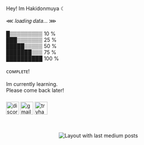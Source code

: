 <p align="left">Hey! Im Hakidonmuya ☾<br><br>    ⋘ 𝑙𝑜𝑎𝑑𝑖𝑛𝑔 𝑑𝑎𝑡𝑎... ⋙<br><br>█▒▒▒▒▒▒▒▒▒ 10 %<br>███▒▒▒▒▒▒▒ 25 %<br>█████▒▒▒▒▒ 50 % <br>███████▒▒▒ 75 %<br>██████████ 100 %<br><br>ᴄᴏᴍᴘʟᴇᴛᴇ! <br><br>Im currently learning. <br>Please come back later!</p>

###

<div align="left">
  <img src="https://img.shields.io/static/v1?message=Discord&logo=discord&label=&color=7289DA&logoColor=white&labelColor=&style=for-the-badge" height="35" alt="discord logo"  />
  <img src="https://img.shields.io/static/v1?message=Gmail&logo=gmail&label=&color=D14836&logoColor=white&labelColor=&style=for-the-badge" height="35" alt="gmail logo"  />
  <img src="https://img.shields.io/static/v1?message=TryHackMe&logo=tryhackme&label=&color=88cc14&logoColor=white&labelColor=&style=for-the-badge" height="35" alt="tryhackme logo"  />
</div>

###

<h2 align="left"></h2>

###

<br clear="both">

<div align="center">
  <img src="https://github-read-medium-git-main.pahlevikun.vercel.app/latest?limit=5&username=Hakidonmuya&theme=aura_dark" alt="Layout with last medium posts"  />
</div>

###
